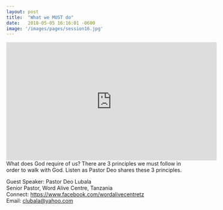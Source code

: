 ```yaml
---
layout: post
title:  "What we MUST do"
date:   2018-05-05 16:16:01 -0600
image: '/images/pages/session16.jpg'
---
```

<iframe width="560" height="315" src="https://www.youtube.com/embed/X-53eUa9it8" frameborder="0" allow="autoplay; encrypted-media" allowfullscreen></iframe>
What does God require of us? There are 3 principles we must follow in order to walk with God. Listen as Pastor Deo shares these 3 principles. 

Guest Speaker: Pastor Deo Lubala<br>
Senior Pastor, Word Alive Centre, Tanzania <br>
Connect: https://www.facebook.com/wordalivecentretz <br>
Email: clubala@yahoo.com





